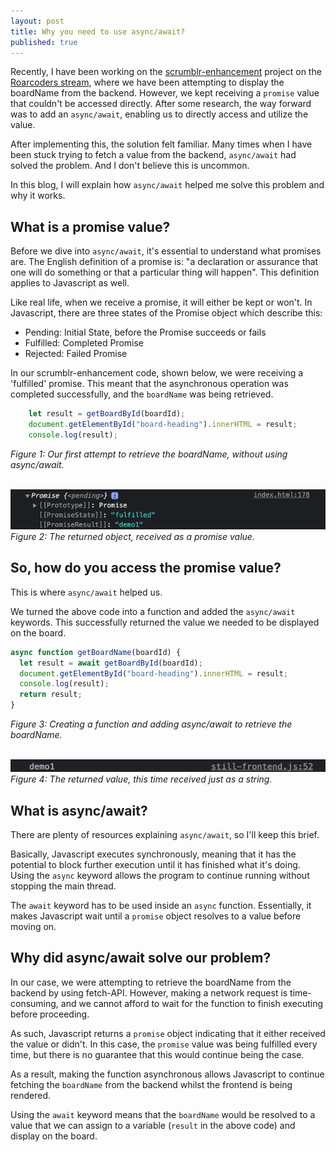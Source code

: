 ```yaml
---
layout: post
title: Why you need to use async/await?
published: true
---
```


Recently, I have been working on the [scrumblr-enhancement](https://github.com/zainafzal88/scrumblr-enhancement) project on the [Roarcoders stream](https://www.twitch.tv/roarcoders), where we have been attempting to display the boardName from the backend. However, we kept receiving a `promise` value that couldn't be accessed directly. After some research, the way forward was to add an `async/await`, enabling us to directly access and utilize the value.

After implementing this, the solution felt familiar. Many times when I have been stuck trying to fetch a value from the backend, `async/await` had solved the problem. And I don't believe this is uncommon.

In this blog, I will explain how `async/await` helped me solve this problem and why it works.

## What is a promise value?

Before we dive into `async/await`, it's essential to understand what promises are. The English definition of a promise is: "a declaration or assurance that one will do something or that a particular thing will happen". This definition applies to Javascript as well.

Like real life, when we receive a promise, it will either be kept or won't. In Javascript, there are three states of the Promise object which describe this:

  * Pending: Initial State, before the Promise succeeds or fails
  * Fulfilled: Completed Promise
  * Rejected: Failed Promise

In our scrumblr-enhancement code, shown below, we were receiving a 'fulfilled' promise. This meant that the asynchronous operation was completed successfully, and the `boardName` was being retrieved.

```javascript
    let result = getBoardById(boardId);
    document.getElementById("board-heading").innerHTML = result;
    console.log(result);
```
<i>Figure 1: Our first attempt to retrieve the boardName, without using async/await.</i>

<br>
<img src="../images/async-await/fulfilled_promise.png" />
<br/> <i align="center">Figure 2: The returned object, received as a promise value.</i>


## So, how do you access the promise value?

This is where `async/await` helped us.

We turned the above code into a function and added the `async/await` keywords. This successfully returned the value we needed to be displayed on the board.

```javascript
async function getBoardName(boardId) {
  let result = await getBoardById(boardId);
  document.getElementById("board-heading").innerHTML = result;
  console.log(result);
  return result;
}
```
<i>Figure 3: Creating a function and adding async/await to retrieve the boardName.</i>

<br>
<img src="../images/async-await/returned_value.png" />
<br/> <i>Figure 4: The returned value, this time received just as a string.</i>

## What is async/await?

There are plenty of resources explaining `async/await`, so I'll keep this brief.

Basically, Javascript executes synchronously, meaning that it has the potential to block further execution until it has finished what it's doing. Using the `async` keyword allows the program to continue running without stopping the main thread.

The `await` keyword has to be used inside an `async` function. Essentially, it makes Javascript wait until a `promise` object resolves to a value before moving on.

## Why did async/await solve our problem?

In our case, we were attempting to retrieve the boardName from the backend by using fetch-API. However, making a network request is time-consuming, and we cannot afford to wait for the function to finish executing before proceeding.

As such, Javascript returns a `promise` object indicating that it either received the value or didn't. In this case, the `promise` value was being fulfilled every time, but there is no guarantee that this would continue being the case.

As a result, making the function asynchronous allows Javascript to continue fetching the `boardName` from the backend whilst the frontend is being rendered. 

Using the `await` keyword means that the `boardName` would be resolved to a value that we can assign to a variable (`result` in the above code) and display on the board.
